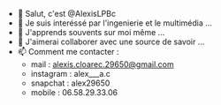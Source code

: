 - 👋 Salut, c'est @AlexisLPBc
- 👀 Je suis interéssé par l'ingenierie et le multimédia ...
- 🌱 J'apprends souvents sur moi même ...
- 💞️ J'aimerai collaborer avec une source de savoir ...
- 📫 Comment me contacter :
     - mail : alexis.cloarec.29650@gmail.com
     - instagram : alex___a.c
     - snapchat : alex29650
     - mobile : 06.58.29.33.06

<!---
AlexisLPBc/AlexisLPBc is a ✨ special ✨ repository because its `README.md` (this file) appears on your GitHub profile.
You can click the Preview link to take a look at your changes.
--->
